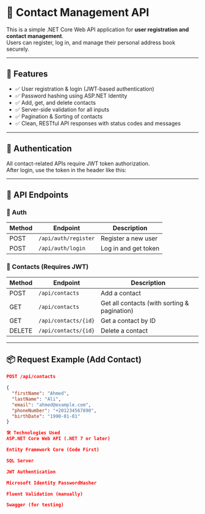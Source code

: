 # 📇 Contact Management API

This is a simple .NET Core Web API application for **user registration and contact management**.  
Users can register, log in, and manage their personal address book securely.

---

## 🚀 Features

- ✅ User registration & login (JWT-based authentication)
- ✅ Password hashing using ASP.NET Identity
- ✅ Add, get, and delete contacts
- ✅ Server-side validation for all inputs
- ✅ Pagination & Sorting of contacts
- ✅ Clean, RESTful API responses with status codes and messages

---

## 🔐 Authentication

All contact-related APIs require JWT token authorization.  
After login, use the token in the header like this:


---

## 📁 API Endpoints

### 🔑 Auth

| Method | Endpoint           | Description          |
|--------|--------------------|----------------------|
| POST   | `/api/auth/register` | Register a new user |
| POST   | `/api/auth/login`    | Log in and get token |

### 👥 Contacts (Requires JWT)

| Method | Endpoint              | Description                    |
|--------|-----------------------|--------------------------------|
| POST   | `/api/contacts`       | Add a contact                  |
| GET    | `/api/contacts`       | Get all contacts (with sorting & pagination) |
| GET    | `/api/contacts/{id}`  | Get a contact by ID            |
| DELETE | `/api/contacts/{id}`  | Delete a contact               |

---

## 📦 Request Example (Add Contact)

```json
POST /api/contacts

{
  "firstName": "Ahmed",
  "lastName": "Ali",
  "email": "ahmed@example.com",
  "phoneNumber": "+201234567890",
  "birthDate": "1990-01-01"
}

🛠️ Technologies Used
ASP.NET Core Web API (.NET 7 or later)

Entity Framework Core (Code First)

SQL Server

JWT Authentication

Microsoft Identity PasswordHasher

Fluent Validation (manually)

Swagger (for testing)

